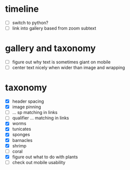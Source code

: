 
# timeline

- [ ] switch to python?
- [ ] link into gallery based from zoom subtext

# gallery and taxonomy

- [ ] figure out why text is sometimes giant on mobile
- [ ] center text nicely when wider than image and wrapping

# taxonomy

- [x] header spacing
- [x] image pinning
- [ ] ... sp matching in links
- [ ] qualifier ... matching in links
- [x] worms
- [x] tunicates
- [x] sponges
- [x] barnacles
- [x] shrimp
- [ ] coral
- [x] figure out what to do with plants
- [ ] check out mobile usability
